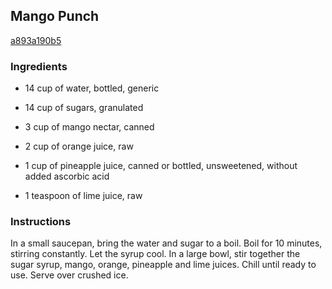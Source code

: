 ## Mango Punch

[a893a190b5](http://www.food.com/recipe/mango-punch-373424)

### Ingredients

 - 14 cup of water, bottled, generic

 - 14 cup of sugars, granulated

 - 3 cup of mango nectar, canned

 - 2 cup of orange juice, raw

 - 1 cup of pineapple juice, canned or bottled, unsweetened, without added ascorbic acid

 - 1 teaspoon of lime juice, raw

### Instructions

In a small saucepan, bring the water and sugar to a boil. Boil for 10 minutes, stirring constantly. Let the syrup cool. In a large bowl, stir together the sugar syrup, mango, orange, pineapple and lime juices. Chill until ready to use. Serve over crushed ice.